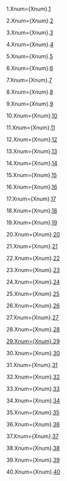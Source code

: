 1.Xnum={Xnum}.<a href="#1.1.Sec" class="xref">1</a>

2.Xnum={Xnum}.<a href="#1.2.Sec" class="xref">2</a>

3.Xnum={Xnum}.<a href="#1.3.Sec" class="xref">3</a>

4.Xnum={Xnum}.<a href="#1.4.Sec" class="xref">4</a>

5.Xnum={Xnum}.<a href="#1.5.Sec" class="xref">5</a>

6.Xnum={Xnum}.<a href="#1.6.Sec" class="xref">6</a>

7.Xnum={Xnum}.<a href="#1.7.Sec" class="xref">7</a>

8.Xnum={Xnum}.<a href="#1.8.Sec" class="xref">8</a>

9.Xnum={Xnum}.<a href="#1.9.Sec" class="xref">9</a>

10.Xnum={Xnum}.<a href="#1.10.Sec" class="xref">10</a>

11.Xnum={Xnum}.<a href="#1.11.Sec" class="xref">11</a>

12.Xnum={Xnum}.<a href="#1.12.Sec" class="xref">12</a>

13.Xnum={Xnum}.<a href="#1.13.Sec" class="xref">13</a>

14.Xnum={Xnum}.<a href="#1.14.Sec" class="xref">14</a>

15.Xnum={Xnum}.<a href="#1.15.Sec" class="xref">15</a>

16.Xnum={Xnum}.<a href="#1.16.Sec" class="xref">16</a>

17.Xnum={Xnum}.<a href="#1.17.Sec" class="xref">17</a>

18.Xnum={Xnum}.<a href="#1.18.Sec" class="xref">18</a>

19.Xnum={Xnum}.<a href="#1.19.Sec" class="xref">19</a>

20.Xnum={Xnum}.<a href="#1.20.Sec" class="xref">20</a>

21.Xnum={Xnum}.<a href="#1.21.Sec" class="xref">21</a>

22.Xnum={Xnum}.<a href="#1.22.Sec" class="xref">22</a>

23.Xnum={Xnum}.<a href="#1.23.Sec" class="xref">23</a>

24.Xnum={Xnum}.<a href="#1.24.Sec" class="xref">24</a>

25.Xnum={Xnum}.<a href="#1.25.Sec" class="xref">25</a>

26.Xnum={Xnum}.<a href="#1.26.Sec" class="xref">26</a>

27.Xnum={Xnum}.<a href="#1.27.Sec" class="xref">27</a>

28.Xnum={Xnum}.<a href="#1.28.Sec" class="xref">28
 
29.Xnum={Xnum}.<a href="#1.29.Sec" class="xref">29</a>

30.Xnum={Xnum}.<a href="#1.30.Sec" class="xref">30</a>

31.Xnum={Xnum}.<a href="#1.31.Sec" class="xref">31</a>

32.Xnum={Xnum}.<a href="#1.32.Sec" class="xref">32</a>

33.Xnum={Xnum}.<a href="#1.33.Sec" class="xref">33</a>

34.Xnum={Xnum}.<a href="#1.34.Sec" class="xref">34</a>

35.Xnum={Xnum}.<a href="#1.35.Sec" class="xref">35</a>

36.Xnum={Xnum}.<a href="#1.36.Sec" class="xref">36</a>

37.Xnum={Xnum}.<a href="#1.37.Sec" class="xref">37</a>

38.Xnum={Xnum}.<a href="#1.38.Sec" class="xref">38</a>

39.Xnum={Xnum}.<a href="#1.39.Sec" class="xref">39</a>

40.Xnum={Xnum}.<a href="#1.40.Sec" class="xref">40</a>
